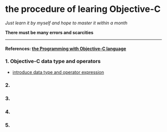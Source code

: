 # the procedure of learing Objective-C

*Just learn it by myself and hope to master it within a month*

**There must be many errors and scarcities**
***

#### References: [the Programming with Objective-C language](https://developer.apple.com/library/mac/documentation/Cocoa/Conceptual/ProgrammingWithObjectiveC/ProgrammingWithObjectiveC.pdf)

### 1. Objective-C data type and operators
- [introduce data type and operator expression](1.数据类型及运算符表达式.md)

### 2. 

### 3.

### 4.

### 5.
